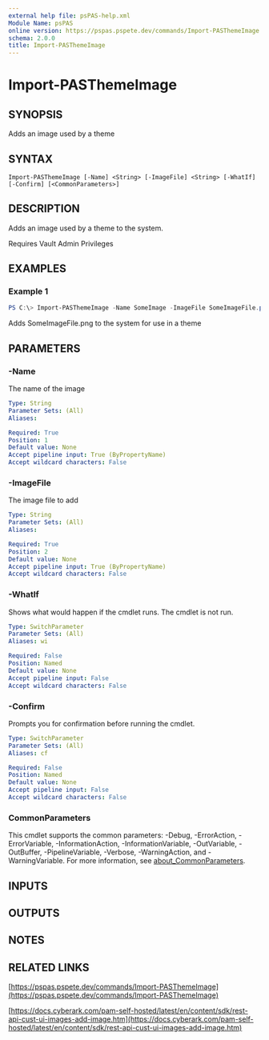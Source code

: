 ```yaml
---
external help file: psPAS-help.xml
Module Name: psPAS
online version: https://pspas.pspete.dev/commands/Import-PASThemeImage
schema: 2.0.0
title: Import-PASThemeImage
---
```


# Import-PASThemeImage

## SYNOPSIS
Adds an image used by a theme

## SYNTAX

```
Import-PASThemeImage [-Name] <String> [-ImageFile] <String> [-WhatIf] [-Confirm] [<CommonParameters>]
```

## DESCRIPTION
Adds an image used by a theme to the system.

Requires Vault Admin Privileges

## EXAMPLES

### Example 1
```powershell
PS C:\> Import-PASThemeImage -Name SomeImage -ImageFile SomeImageFile.png
```

Adds SomeImageFile.png to the system for use in a theme

## PARAMETERS

### -Name
The name of the image

```yaml
Type: String
Parameter Sets: (All)
Aliases:

Required: True
Position: 1
Default value: None
Accept pipeline input: True (ByPropertyName)
Accept wildcard characters: False
```

### -ImageFile
The image file to add

```yaml
Type: String
Parameter Sets: (All)
Aliases:

Required: True
Position: 2
Default value: None
Accept pipeline input: True (ByPropertyName)
Accept wildcard characters: False
```

### -WhatIf
Shows what would happen if the cmdlet runs.
The cmdlet is not run.

```yaml
Type: SwitchParameter
Parameter Sets: (All)
Aliases: wi

Required: False
Position: Named
Default value: None
Accept pipeline input: False
Accept wildcard characters: False
```

### -Confirm
Prompts you for confirmation before running the cmdlet.

```yaml
Type: SwitchParameter
Parameter Sets: (All)
Aliases: cf

Required: False
Position: Named
Default value: None
Accept pipeline input: False
Accept wildcard characters: False
```

### CommonParameters
This cmdlet supports the common parameters: -Debug, -ErrorAction, -ErrorVariable, -InformationAction, -InformationVariable, -OutVariable, -OutBuffer, -PipelineVariable, -Verbose, -WarningAction, and -WarningVariable. For more information, see [about_CommonParameters](http://go.microsoft.com/fwlink/?LinkID=113216).

## INPUTS

## OUTPUTS

## NOTES

## RELATED LINKS

[https://pspas.pspete.dev/commands/Import-PASThemeImage](https://pspas.pspete.dev/commands/Import-PASThemeImage)

[https://docs.cyberark.com/pam-self-hosted/latest/en/content/sdk/rest-api-cust-ui-images-add-image.htm](https://docs.cyberark.com/pam-self-hosted/latest/en/content/sdk/rest-api-cust-ui-images-add-image.htm)

